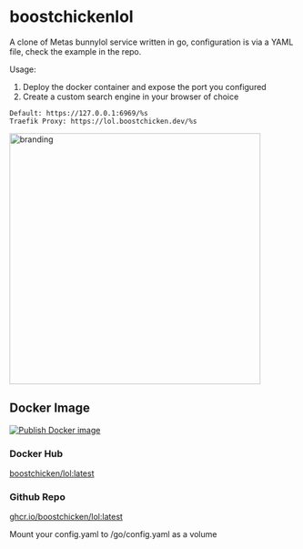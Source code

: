 # boostchickenlol
A clone of Metas bunnylol service written in go, configuration is via a YAML file, check the example in the repo.

Usage:
1. Deploy the docker container and expose the port you configured 
1. Create a custom search engine in your browser of choice 
```
Default: https://127.0.0.1:6969/%s
Traefik Proxy: https://lol.boostchicken.dev/%s
```
<img width="441" alt="branding" src="https://user-images.githubusercontent.com/427295/222669555-3b222ab6-ff78-4ce4-8735-d7cd5c104c09.png">

## Docker Image
[![Publish Docker image](https://github.com/boostchicken/lol/actions/workflows/docker-image.yml/badge.svg)](https://github.com/boostchicken/lol/actions/workflows/docker-image.yml)

### Docker Hub
[boostchicken/lol:latest](https://hub.docker.com/r/boostchicken/lol)

### Github Repo
[ghcr.io/boostchicken/lol:latest](https://github.com/boostchicken/lol/pkgs/container/lol)


Mount your config.yaml to /go/config.yaml as a volume
